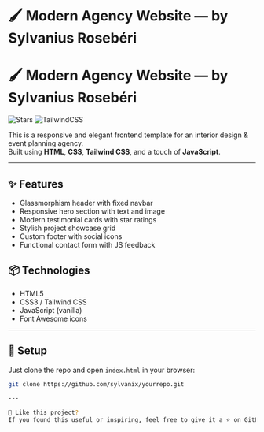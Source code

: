 # 🖌️ Modern Agency Website — by Sylvanius Rosebéri

# 🖌️ Modern Agency Website — by Sylvanius Rosebéri

![Stars](https://img.shields.io/github/stars/sylvanix/yourrepo?style=flat-square)
![TailwindCSS](https://img.shields.io/badge/Made%20with-TailwindCSS-38bdf8?logo=tailwindcss&logoColor=white&style=flat-square)


This is a responsive and elegant frontend template for an interior design & event planning agency.  
Built using **HTML**, **CSS**, **Tailwind CSS**, and a touch of **JavaScript**.

---

## ✨ Features

- Glassmorphism header with fixed navbar  
- Responsive hero section with text and image  
- Modern testimonial cards with star ratings  
- Stylish project showcase grid  
- Custom footer with social icons  
- Functional contact form with JS feedback

## 📦 Technologies

- HTML5  
- CSS3 / Tailwind CSS  
- JavaScript (vanilla)  
- Font Awesome icons

---

## 🚀 Setup

Just clone the repo and open `index.html` in your browser:

```bash
git clone https://github.com/sylvanix/yourrepo.git

---

🙌 Like this project?
If you found this useful or inspiring, feel free to give it a ⭐️ on GitHub!

